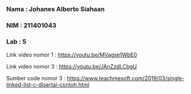 ### Nama : Johanes Alberto Siahaan

### NIM  : 211401043

### Lab  : 5

Link video nomor 1 : https://youtu.be/MVagse1WbE0

Link video nomor 3 : https://youtu.be/JAnZzdLCbgU

Sumber code nomor 3 : https://www.teachmesoft.com/2019/03/single-linked-list-c-disertai-contoh.html
